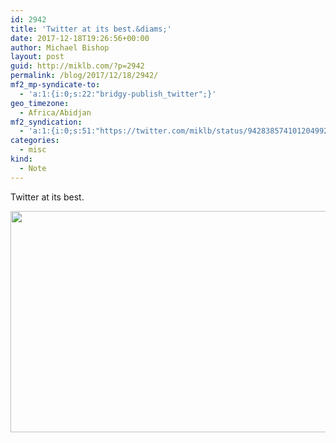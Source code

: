 ```yaml
---
id: 2942
title: 'Twitter at its best.&diams;'
date: 2017-12-18T19:26:56+00:00
author: Michael Bishop
layout: post
guid: http://miklb.com/?p=2942
permalink: /blog/2017/12/18/2942/
mf2_mp-syndicate-to:
  - 'a:1:{i:0;s:22:"bridgy-publish_twitter";}'
geo_timezone:
  - Africa/Abidjan
mf2_syndication:
  - 'a:1:{i:0;s:51:"https://twitter.com/miklb/status/942838574101204992";}'
categories:
  - misc
kind:
  - Note
---
```

Twitter at its best.

<img src="https://cdn.miklb.com/WeRateDogs_on_Twitter_MoonPie_im_in_a_dream_2017-12-18_14-25-51.png" width="609" height="354" class="u-photo alignnone size-large" />